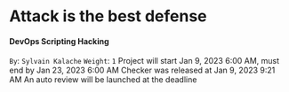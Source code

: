 # Attack is the best defense
#### DevOps Scripting Hacking
 `By`: `Sylvain Kalache`
 `Weight`: `1`
 Project will start Jan 9, 2023 6:00 AM, must end by Jan 23, 2023 6:00 AM
 Checker was released at Jan 9, 2023 9:21 AM
 An auto review will be launched at the deadline


